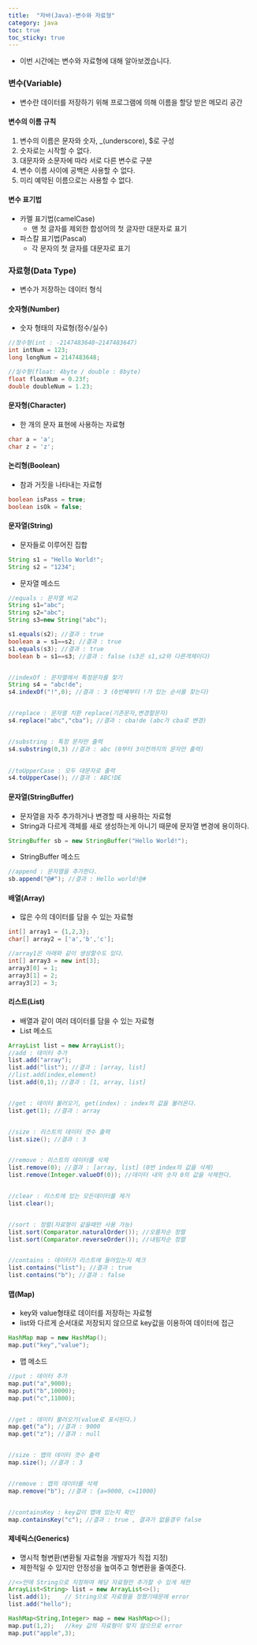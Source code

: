 ```yaml
---
title:  "자바(Java)-변수와 자료형"
category: java
toc: true
toc_sticky: true
---
```






- 이번 시간에는 변수와 자료형에 대해 알아보겠습니다.



### 변수(Variable)

- 변수란 데이터를 저장하기 위해 프로그램에 의해 이름을 할당 받은 메모리 공간



#### 변수의 이름 규칙

1. 변수의 이름은 문자와 숫자, _(underscore), $로 구성
2. 숫자로는 시작할 수 없다.
3. 대문자와 소문자에 따라 서로 다른 변수로 구분
4. 변수 이름 사이에 공백은 사용할 수 없다.
5. 미리 예약된 이름으로는 사용할 수 없다.



#### 변수 표기법

- 카멜 표기법(camelCase)
  - 맨 첫 글자를 제외한 합성어의 첫 글자만 대문자로 표기
- 파스칼 표기법(Pascal)
  - 각 문자의 첫 글자를 대문자로 표기



### 자료형(Data Type)

- 변수가 저장하는 데이터 형식



#### 숫자형(Number)

- 숫자 형태의 자료형(정수/실수)

```java
//정수형(int : -2147483648~2147483647)
int intNum = 123;
long longNum = 2147483648;

//실수형(float: 4byte / double : 8byte)
float floatNum = 0.23f;
double doubleNum = 1.23;
```



#### 문자형(Character)

- 한 개의 문자 표현에 사용하는 자료형

```java
char a = 'a';
char z = 'z';
```



#### 논리형(Boolean)

- 참과 거짓을 나타내는 자료형

```java
boolean isPass = true;
boolean isOk = false;
```



#### 문자열(String)

- 문자들로 이루어진 집합

```java
String s1 = "Hello World!";
String s2 = "1234";
```

- 문자열 메소드

```java
//equals : 문자열 비교
String s1="abc";
String s2="abc";
String s3=new String("abc");

s1.equals(s2); //결과 : true
boolean a = s1==s2; //결과 : true
s1.equals(s3); //결과 : true
boolean b = s1==s3; //결과 : false (s3은 s1,s2와 다른객체이다)


//indexOf : 문자열에서 특정문자를 찾기
String s4 = "abc!de";
s4.indexOf("!",0); //결과 : 3 (0번째부터 !가 있는 순서를 찾는다)


//replace : 문자열 치환 replace(기존문자,변경할문자)
s4.replace("abc","cba"); //결과 : cba!de (abc가 cba로 변경) 


//substring : 특정 문자만 출력
s4.substring(0,3) //결과 : abc (0부터 3이전까지의 문자만 출력)

    
//toUpperCase : 모두 대문자로 출력
s4.toUpperCase(); //결과 : ABC!DE

```



#### 문자열(StringBuffer)

- 문자열을 자주 추가하거나 변경할 때 사용하는 자료형
- String과 다르게 객체를 새로 생성하는게 아니기 때문에 문자열 변경에 용이하다.

```java
StringBuffer sb = new StringBuffer("Hello World!");
```

- StringBuffer 메소드

```java
//append : 문자열을 추가한다.
sb.append("@#"); //결과 : Hello world!@#
```



#### 배열(Array)

- 많은 수의 데이터를 담을 수 있는 자료형

```java
int[] array1 = {1,2,3};
char[] array2 = ['a','b','c'];

//array1은 아래와 같이 생성할수도 있다.
int[] array3 = new int[3];
array3[0] = 1;
array3[1] = 2;
array3[2] = 3;
```



#### 리스트(List)

- 배열과 같이 여러 데이터를 담을 수 있는 자료형
- List 메소드

```java
ArrayList list = new ArrayList();
//add : 데이터 추가
list.add("array");
list.add("list"); //결과 : [array, list]
//list.add(index,element)
list.add(0,1); //결과 : [1, array, list]


//get : 데이터 불러오기, get(index) : index의 값을 불러온다.
list.get(1); //결과 : array


//size : 리스트의 데이터 갯수 출력
list.size(); //결과 : 3


//remove : 리스트의 데이터를 삭제
list.remove(0);	//결과 : [array, list] (0번 index의 값을 삭제)
list.remove(Integer.valueOf(0)); //데이터 내의 숫자 0의 값을 삭제한다.


//clear : 리스트에 있는 모든데이터를 제거
list.clear();


//sort : 정렬(자료형이 같을때만 사용 가능)
list.sort(Comparator.naturalOrder()); //오름차순 정렬
list.sort(Comparator.reverseOrder()); //내림차순 정렬


//contains : 데이터가 리스트에 들어있는지 체크
list.contains("list"); //결과 : true
list.contains("b");	//결과 : false
```



#### 맵(Map)

- key와 value형태로 데이터를 저장하는 자료형
- list와 다르게 순서대로 저장되지 않으므로 key값을 이용하여 데이터에 접근

```java
HashMap map = new HashMap();
map.put("key","value");
```

- 맵 메소드

```java
//put : 데이터 추가
map.put("a",9000);
map.put("b",10000);
map.put("c",11000);


//get : 데이터 불러오기(value로 표시된다.)
map.get("a"); //결과 : 9000
map.get("z"); //결과 : null


//size : 맵의 데이터 갯수 출력
map.size(); //결과 : 3


//remove : 맵의 데이터를 삭제
map.remove("b"); //결과 : {a=9000, c=11000}


//containsKey : key값이 맵에 있는지 확인
map.containsKey("c"); //결과 : true , 결과가 없을경우 false
```



#### 제네릭스(Generics)

- 명시적 형변환(변환될 자료형을 개발자가 직접 지정)
- 제한적일 수 있지만 안정성을 높여주고 형변환을 줄여준다.

```java
//<>안에 String으로 지정하여 해당 자료형만 추가할 수 있게 제한
ArrayList<String> list = new ArrayList<>();
list.add(1);	// String으로 자료형을 정했기때문에 error
list.add("hello");

HashMap<String,Integer> map = new HashMap<>();
map.put(1,2);	//key 값의 자료형이 맞지 않으므로 error
map.put("apple",3);
```

